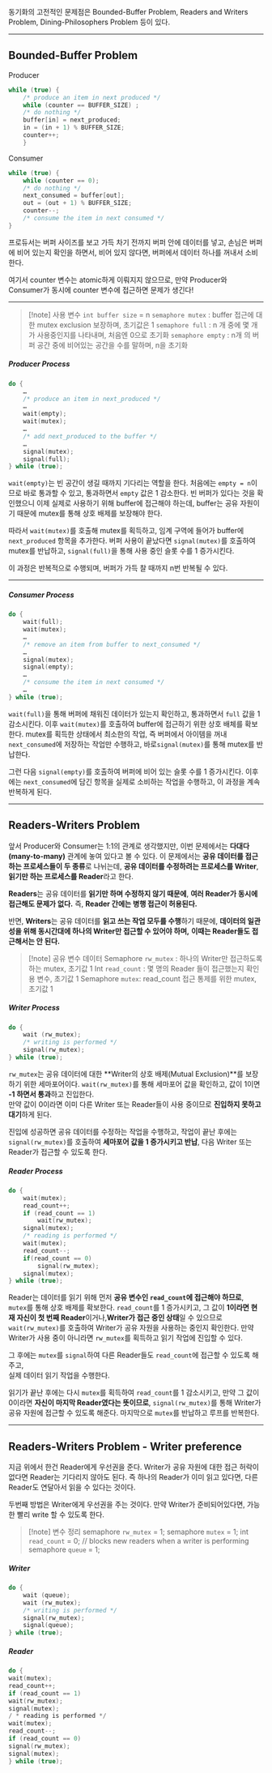 동기화의 고전적인 문제점은 Bounded-Buffer Problem, Readers and Writers Problem, Dining-Philosophers Problem 등이 있다.

---
## **Bounded-Buffer Problem**

Producer
```c
while (true) {
	/* produce an item in next produced */ 
	while (counter == BUFFER_SIZE) ; 
	/* do nothing */ 
	buffer[in] = next_produced; 
	in = (in + 1) % BUFFER_SIZE; 
	counter++; 
	}
```

Consumer
```c
while (true) {
	while (counter == 0);
	/* do nothing */ 
	next_consumed = buffer[out]; 
	out = (out + 1) % BUFFER_SIZE; 
	counter--; 
	/* consume the item in next consumed */ 
}
```

프로듀서는 버퍼 사이즈를 보고 가득 차기 전까지 버퍼 안에 데이터를 넣고, 손님은 버퍼에 비어 있는지 확인을 하면서, 비어 있지 않다면, 버퍼에서 데이터 하나를 꺼내서 소비한다.

여기서 counter 변수는 atomic하게 이뤄지지 않으므로, 만약 Producer와 Consumer가 동시에 counter 변수에 접근하면 문제가 생긴다!

---


> [!note] 사용 변수
> `int buffer size` = n
> `semaphore mutex` : buffer 접근에 대한 mutex exclusion 보장하며, 초기값은 1
> `semaphore full` : n 개 중에 몇 개가 사용중인지를 나타내며, 처음엔 0으로 초기화
> `semaphore empty` : n개 의 버퍼 공간 중에 비어있는 공간을 수를 말하며, n을 초기화
> 

##### Producer Process

```c
do {
	…
	/* produce an item in next_produced */
	…
	wait(empty);
	wait(mutex);
	…
	/* add next_produced to the buffer */
	…
	signal(mutex);
	signal(full);
} while (true);
```


`wait(empty)`는 빈 공간이 생길 때까지 기다리는 역할을 한다. 처음에는 `empty = n`이므로 바로 통과할 수 있고, 통과하면서 `empty` 값은 1 감소한다. 빈 버퍼가 있다는 것을 확인했으니 이제 실제로 사용하기 위해 buffer에 접근해야 하는데, buffer는 공유 자원이기 때문에 mutex를 통해 상호 배제를 보장해야 한다.

따라서 `wait(mutex)`를 호출해 mutex를 획득하고, 임계 구역에 들어가 buffer에 `next_produced` 항목을 추가한다. 버퍼 사용이 끝났다면 `signal(mutex)`를 호출하여 mutex를 반납하고, `signal(full)`을 통해 사용 중인 슬롯 수를 1 증가시킨다. 

이 과정은 반복적으로 수행되며, 버퍼가 가득 찰 때까지 n번 반복될 수 있다.

---

##### Consumer Process

```c
do {
	wait(full);
	wait(mutex);
	…
	/* remove an item from buffer to next_consumed */
	…
	signal(mutex);
	signal(empty);
	…
	/* consume the item in next consumed */
	…
} while (true);
```

`wait(full)`을 통해 버퍼에 채워진 데이터가 있는지 확인하고, 통과하면서 `full` 값을 1 감소시킨다. 이후 `wait(mutex)`를 호출하여 buffer에 접근하기 위한 상호 배체를 확보한다. mutex를 획득한 상태에서 최소한의 작업, 즉 버퍼에서 아이템을 꺼내 `next_consumed`에 저장하는 작업만 수행하고, 바로`signal(mutex)`를 통해 mutex를 반납한다. 

그런 다음 `signal(empty)`를 호출하여 버퍼에 비어 있는 슬롯 수를 1 증가시킨다. 이후에는 `next_consumed`에 담긴 항목을 실제로 소비하는 작업을 수행하고, 이 과정을 계속 반복하게 된다.

---
## **Readers-Writers Problem**

앞서 Producer와 Consumer는 1:1의 관계로 생각했지만, 이번 문제에서는 **다대다(many-to-many)** 관계에 놓여 있다고 볼 수 있다. 이 문제에서는 **공유 데이터를 접근하는 프로세스들이 두 종류**로 나뉘는데, **공유 데이터를 수정하려는 프로세스를 Writer**, **읽기만 하는 프로세스를 Reader**라고 한다.

**Readers**는 공유 데이터를 **읽기만 하며 수정하지 않기 때문에**, **여러 Reader가 동시에 접근해도 문제가 없다.**  즉, **Reader 간에는 병행 접근이 허용된다.**

반면, **Writers**는 공유 데이터를 **읽고 쓰는 작업 모두를 수행**하기 때문에,  **데이터의 일관성을 위해 동시간대에 하나의 Writer만 접근할 수 있어야 하며,**  **이때는 Reader들도 접근해서는 안 된다.**

> [!note] 공유 변수
> 데이터
> Semaphore `rw_mutex` : 하나의 Writer만 접근하도록 하는 mutex, 초기값 1
> Int `read_count` : 몇 명의 Reader 들이 접근했는지 확인 용 변수, 초기값 1
> Semaphore `mutex`: read_count 접근 통제를 위한 mutex, 초기값 1

##### Writer Process
```c
do {
	wait (rw_mutex);
	/* writing is performed */
	signal(rw_mutex);
} while (true);
```

`rw_mutex`는 공유 데이터에 대한 **Writer의 상호 배제(Mutual Exclusion)**를 보장하기 위한 세마포어이다.  `wait(rw_mutex)`를 통해 세마포어 값을 확인하고, 값이 1이면 **-1 하면서 통과**하고 진입한다.  
만약 값이 0이라면 이미 다른 Writer 또는 Reader들이 사용 중이므로 **진입하지 못하고 대기**하게 된다.

진입에 성공하면 공유 데이터를 수정하는 작업을 수행하고,  작업이 끝난 후에는 `signal(rw_mutex)`를 호출하여 **세마포어 값을 1 증가시키고 반납**,  다음 Writer 또는 Reader가 접근할 수 있도록 한다.

##### Reader Process

```c
do {
	wait(mutex);
	read_count++;
	if (read_count == 1)
		wait(rw_mutex);
	signal(mutex);
	/* reading is performed */
	wait(mutex);
	read_count--;
	if(read_count == 0)
		signal(rw_mutex);
	signal(mutex);
} while (true);
```

Reader는 데이터를 읽기 위해 먼저 **공유 변수인 `read_count`에 접근해야 하므로**, `mutex`를 통해 상호 배제를 확보한다.  `read_count`를 1 증가시키고, 그 값이 **1이라면 현재 자신이 첫 번째 Reader**이거나,**Writer가 접근 중인 상태**일 수 있으므로 `wait(rw_mutex)`를 호출하여 Writer가 공유 자원을 사용하는 중인지 확인한다.  만약 Writer가 사용 중이 아니라면 `rw_mutex`를 획득하고 읽기 작업에 진입할 수 있다.

그 후에는 `mutex`를 `signal`하여 다른 Reader들도 `read_count`에 접근할 수 있도록 해주고,  
실제 데이터 읽기 작업을 수행한다.

읽기가 끝난 후에는 다시 `mutex`를 획득하여 `read_count`를 1 감소시키고,  만약 그 값이 0이라면 **자신이 마지막 Reader였다는 뜻이므로**,  `signal(rw_mutex)`를 통해 Writer가 공유 자원에 접근할 수 있도록 해준다.  마지막으로 `mutex`를 반납하고 루프를 반복한다.

---
## **Readers-Writers Problem - Writer preference**

지금 위에서 한건 Reader에게 우선권을 준다. Writer가 공유 자원에 대한 접근 허락이 없다면 Reader는 기다리지 않아도 된다. 즉 하나의 Reader가 이미 읽고 있다면, 다른 Reader도 연달아서 읽을 수 있다는 것이다.

두번째 방법은 Writer에게 우선권을 주는 것이다. 만약 Writer가 준비되어있다면, 가능한 빨리 write 할 수 있도록 한다.

> [!note] 변수 정리
> semaphore `rw_mutex` = 1;
> semaphore `mutex` = 1;
> int `read_count` = 0; // blocks new readers when a writer is performing
> semaphore `queue` = 1; 
> 


##### Writer
```c
do {
	wait (queue);
	wait (rw_mutex);
	/* writing is performed */
	signal(rw_mutex);
	signal(queue);
} while (true);

```

##### Reader
```c
do {
wait(mutex);
read_count++;
if (read_count == 1)
wait(rw_mutex);
signal(mutex);
/ * reading is performed */
wait(mutex);
read_count--;
if (read_count == 0)
signal(rw_mutex);
signal(mutex);
} while (true);
```